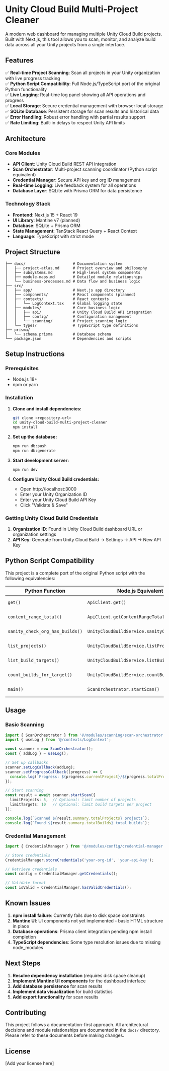 # Unity Cloud Build Multi-Project Cleaner

A modern web dashboard for managing multiple Unity Cloud Build projects. Built with Next.js, this tool allows you to scan, monitor, and analyze build data across all your Unity projects from a single interface.

## Features

✅ **Real-time Project Scanning**: Scan all projects in your Unity organization with live progress tracking  
✅ **Python Script Compatibility**: Full Node.js/TypeScript port of the original Python functionality  
✅ **Live Logging**: Real-time log panel showing all API operations and progress  
✅ **Local Storage**: Secure credential management with browser local storage  
✅ **SQLite Database**: Persistent storage for scan results and historical data  
✅ **Error Handling**: Robust error handling with partial results support  
✅ **Rate Limiting**: Built-in delays to respect Unity API limits  

## Architecture

### Core Modules
- **API Client**: Unity Cloud Build REST API integration
- **Scan Orchestrator**: Multi-project scanning coordinator (Python script equivalent)
- **Credential Manager**: Secure API key and org ID management
- **Real-time Logging**: Live feedback system for all operations
- **Database Layer**: SQLite with Prisma ORM for data persistence

### Technology Stack
- **Frontend**: Next.js 15 + React 19
- **UI Library**: Mantine v7 (planned)
- **Database**: SQLite + Prisma ORM
- **State Management**: TanStack React Query + React Context
- **Language**: TypeScript with strict mode

## Project Structure

```
├── docs/                     # Documentation system
│   ├── project-atlas.md      # Project overview and philosophy
│   ├── subsystems.md         # High-level system components
│   ├── module-maps.md        # Detailed module relationships
│   └── business-processes.md # Data flow and business logic
├── src/
│   ├── app/                  # Next.js app directory
│   ├── components/           # React components (planned)
│   ├── contexts/             # React contexts
│   │   └── LogContext.tsx    # Global logging state
│   ├── modules/              # Core business logic
│   │   ├── api/              # Unity Cloud Build API integration
│   │   ├── config/           # Configuration management
│   │   └── scanning/         # Project scanning logic
│   └── types/                # TypeScript type definitions
├── prisma/
│   └── schema.prisma         # Database schema
└── package.json              # Dependencies and scripts
```

## Setup Instructions

### Prerequisites
- Node.js 18+ 
- npm or yarn

### Installation

1. **Clone and install dependencies:**
   ```bash
   git clone <repository-url>
   cd unity-cloud-build-multi-project-cleaner
   npm install
   ```

2. **Set up the database:**
   ```bash
   npm run db:push
   npm run db:generate
   ```

3. **Start development server:**
   ```bash
   npm run dev
   ```

4. **Configure Unity Cloud Build credentials:**
   - Open http://localhost:3000
   - Enter your Unity Organization ID
   - Enter your Unity Cloud Build API Key
   - Click "Validate & Save"

### Getting Unity Cloud Build Credentials

1. **Organization ID**: Found in Unity Cloud Build dashboard URL or organization settings
2. **API Key**: Generate from Unity Cloud Build → Settings → API → New API Key

## Python Script Compatibility

This project is a complete port of the original Python script with the following equivalencies:

| Python Function | Node.js Equivalent | Status |
|---|---|---|
| `get()` | `ApiClient.get()` | ✅ Complete |
| `content_range_total()` | `ApiClient.getContentRangeTotal()` | ✅ Complete |
| `sanity_check_org_has_builds()` | `UnityCloudBuildService.sanityCheckOrg()` | ✅ Complete |
| `list_projects()` | `UnityCloudBuildService.listProjects()` | ✅ Complete |
| `list_build_targets()` | `UnityCloudBuildService.listBuildTargets()` | ✅ Complete |
| `count_builds_for_target()` | `UnityCloudBuildService.countBuilds()` | ✅ Complete |
| `main()` | `ScanOrchestrator.startScan()` | ✅ Complete |

## Usage

### Basic Scanning
```typescript
import { ScanOrchestrator } from '@/modules/scanning/scan-orchestrator';
import { useLog } from '@/contexts/LogContext';

const scanner = new ScanOrchestrator();
const { addLog } = useLog();

// Set up callbacks
scanner.setLogCallback(addLog);
scanner.setProgressCallback((progress) => {
  console.log(`Progress: ${progress.currentProject}/${progress.totalProjects}`);
});

// Start scanning
const result = await scanner.startScan({
  limitProjects: 5,  // Optional: limit number of projects
  limitTargets: 10   // Optional: limit build targets per project
});

console.log(`Scanned ${result.summary.totalProjects} projects`);
console.log(`Found ${result.summary.totalBuilds} total builds`);
```

### Credential Management
```typescript
import { CredentialManager } from '@/modules/config/credential-manager';

// Store credentials
CredentialManager.storeCredentials('your-org-id', 'your-api-key');

// Retrieve credentials
const config = CredentialManager.getCredentials();

// Validate format
const isValid = CredentialManager.hasValidCredentials();
```

## Known Issues

1. **npm install failure**: Currently fails due to disk space constraints
2. **Mantine UI**: UI components not yet implemented - basic HTML structure in place
3. **Database operations**: Prisma client integration pending npm install completion
4. **TypeScript dependencies**: Some type resolution issues due to missing node_modules

## Next Steps

1. **Resolve dependency installation** (requires disk space cleanup)
2. **Implement Mantine UI components** for the dashboard interface
3. **Add database persistence** for scan results
4. **Implement data visualization** for build statistics
5. **Add export functionality** for scan results

## Contributing

This project follows a documentation-first approach. All architectural decisions and module relationships are documented in the `docs/` directory. Please refer to these documents before making changes.

## License

[Add your license here]
